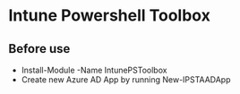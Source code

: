 # Intune Powershell Toolbox

## Before use
- Install-Module -Name IntunePSToolbox
- Create new Azure AD App by running New-IPSTAADApp
